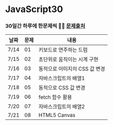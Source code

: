 # JavaScript30
### 30일간 하루에 한문제씩 👊🏻 [문제출처](https://courses.wesbos.com)

|날짜|문제|내용|
|----|----|----|
|7/14| 01 | 키보드로 연주하는 드럼|
|7/15| 02 | 초단위로 움직이는 시계 구현|
|7/16| 03| 동적으로 이미지의 CSS 값 변경|
|7/17| 04| 자바스크립트의 배열1 |
|7/18| 05| 동적으로 CSS 값 변경|
|7/19| 06| fetch 함수 활용|
|7/20| 07| 자바스크립트의 배열2|
|7/21| 08| HTML5 Canvas|
